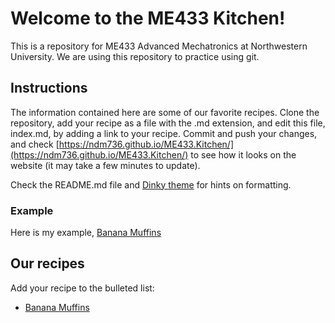 # Welcome to the ME433 Kitchen! 
This is a repository for ME433 Advanced Mechatronics at Northwestern University. We are using this repository to practice using git.

## Instructions
The information contained here are some of our favorite recipes. Clone the repository, add your recipe as a file with the .md extension, and edit this file, index.md, by adding a link to your recipe. Commit and push your changes, and check [https://ndm736.github.io/ME433.Kitchen/](https://ndm736.github.io/ME433.Kitchen/) to see how it looks on the website (it may take a few minutes to update). 

Check the README.md file and [Dinky theme](https://pages-themes.github.io/dinky/) for hints on formatting. 

### Example
Here is my example, [Banana Muffins](https://ndm736.github.io/ME433.Kitchen/recipes/bananamuffins.md)

## Our recipes
Add your recipe to the bulleted list:
- [Banana Muffins](https://ndm736.github.io/ME433.Kitchen/recipes/bananamuffins.md)




